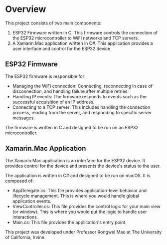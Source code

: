 # Overview

This project consists of two main components:

1. ESP32 Firmware written in C. This firmware controls the connection of the ESP32 microcontroller to WiFi networks and TCP servers.
2. A Xamarin.Mac application written in C#. This application provides a user interface and control for the ESP32 device.

## ESP32 Firmware

The ESP32 firmware is responsible for:

- Managing the WiFi connection: Connecting, reconnecting in case of disconnection, and handling failure after multiple retries.
- Handling IP events: The firmware responds to events such as the successful acquisition of an IP address.
- Connecting to a TCP server: This includes handling the connection process, reading from the server, and responding to specific server messages.

The firmware is written in C and designed to be run on an ESP32 microcontroller.

## Xamarin.Mac Application

The Xamarin.Mac application is an interface for the ESP32 device. It provides control for the device and presents the device's status to the user.

The application is written in C# and designed to be run on macOS. It is composed of:

- AppDelegate.cs: This file provides application-level behavior and lifecycle management. This is where you would handle global application events.
- ViewController.cs: This file provides the control logic for your main view (or window). This is where you would put the logic to handle user interactions.
- Main.cs: This file provides the application's entry point.

This project was developed under Professor Rongwei Mao at The University of California, Irvine.
